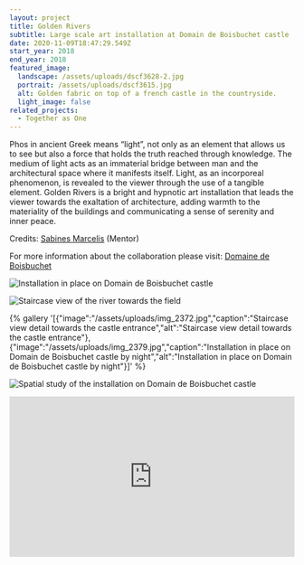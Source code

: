 ```yaml
---
layout: project
title: Golden Rivers
subtitle: Large scale art installation at Domain de Boisbuchet castle
date: 2020-11-09T18:47:29.549Z
start_year: 2018
end_year: 2018
featured_image:
  landscape: /assets/uploads/dscf3628-2.jpg
  portrait: /assets/uploads/dscf3615.jpg
  alt: Golden fabric on top of a french castle in the countryside.
  light_image: false
related_projects:
  - Together as One
---
```

Phos in ancient Greek means “light”, not only as an element that allows us to see but also a force that holds the truth reached through knowledge. The medium of light acts as an immaterial bridge between man and the architectural space where it manifests itself. Light, as an incorporeal phenomenon, is revealed to the viewer through the use of a tangible element. Golden Rivers is a bright and hypnotic art installation that leads the viewer towards the exaltation of architecture, adding warmth to the materiality of the buildings and communicating a sense of serenity and inner peace.

Credits: [Sabines Marcelis](https://sabinemarcelis.com/) (Mentor)

For more information about the collaboration please visit: [Domaine de Boisbuchet](https://www.boisbuchet.org/workshop/exploring-light/)

![Installation in place on Domain de Boisbuchet castle](/assets/uploads/dscf3638.jpg "Installation in place on Domain de Boisbuchet castle")



![Staircase view of the river towards the field](/assets/uploads/stairs.jpg "Staircase view of the river towards the field")

{% gallery '[{"image":"/assets/uploads/img_2372.jpg","caption":"Staircase view detail towards the castle entrance","alt":"Staircase view detail towards the castle entrance"},{"image":"/assets/uploads/img_2379.jpg","caption":"Installation in place on Domain de Boisbuchet castle by night","alt":"Installation in place on Domain de Boisbuchet castle by night"}]' %}

![Spatial study of the installation on Domain de Boisbuchet castle](/assets/uploads/test.jpg "Spatial study of the installation on Domain de Boisbuchet castle")



<div style="padding:56.25% 0 0 0;position:relative;"><iframe src="https://player.vimeo.com/video/232454423?loop=1&title=0&byline=0&portrait=0" style="position:absolute;top:0;left:0;width:100%;height:100%;" frameborder="0" allow="autoplay; fullscreen" allowfullscreen></iframe></div><script src="https://player.vimeo.com/api/player.js"></script>
